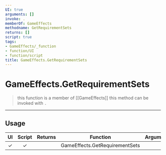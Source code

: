 ```yaml
---
UI: true
arguments: []
invoke: .
memberOf: GameEffects
methodname: GetRequirementSets
returns: []
script: true
tags:
- GameEffects/_function
- function/UI
- function/script
title: GameEffects.GetRequirementSets
---
```

# GameEffects.GetRequirementSets
> this function is a member of [[GameEffects]]
> this method can be invoked with `.`
-----
## Usage
|  UI | Script | Returns | Function | Arguments |
|:---:|:------:|-------:|:--------:|:---------|
|✓|✓||GameEffects.GetRequirementSets||
